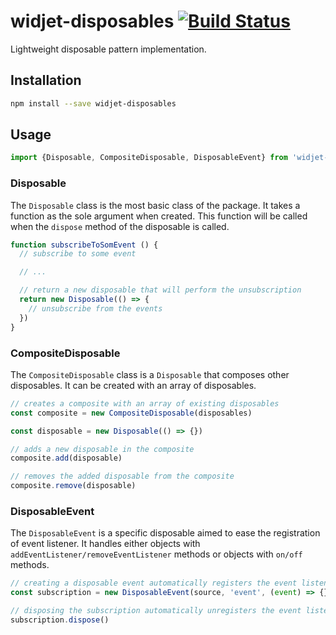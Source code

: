 # widjet-disposables [![Build Status](https://travis-ci.org/abe33/widjet-disposables.svg?branch=master)](https://travis-ci.org/abe33/widjet-disposables)

Lightweight disposable pattern implementation.

## Installation

```sh
npm install --save widjet-disposables
```

## Usage

```js
import {Disposable, CompositeDisposable, DisposableEvent} from 'widjet-disposables'
```

### Disposable

The `Disposable` class is the most basic class of the package. It takes a function as the sole argument when created. This function will be called when the `dispose` method of the disposable is called.

```js
function subscribeToSomEvent () {
  // subscribe to some event

  // ...

  // return a new disposable that will perform the unsubscription
  return new Disposable(() => {
    // unsubscribe from the events
  })
}
```

### CompositeDisposable

The `CompositeDisposable` class is a `Disposable` that composes other disposables. It can be created with an array of disposables.

```js
// creates a composite with an array of existing disposables
const composite = new CompositeDisposable(disposables)

const disposable = new Disposable(() => {})

// adds a new disposable in the composite
composite.add(disposable)

// removes the added disposable from the composite
composite.remove(disposable)
```

### DisposableEvent

The `DisposableEvent` is a specific disposable aimed to ease the registration of event listener. It handles either objects with `addEventListener/removeEventListener` methods or objects with `on/off` methods.

```js
// creating a disposable event automatically registers the event listener
const subscription = new DisposableEvent(source, 'event', (event) => {})

// disposing the subscription automatically unregisters the event listener
subscription.dispose()
```
